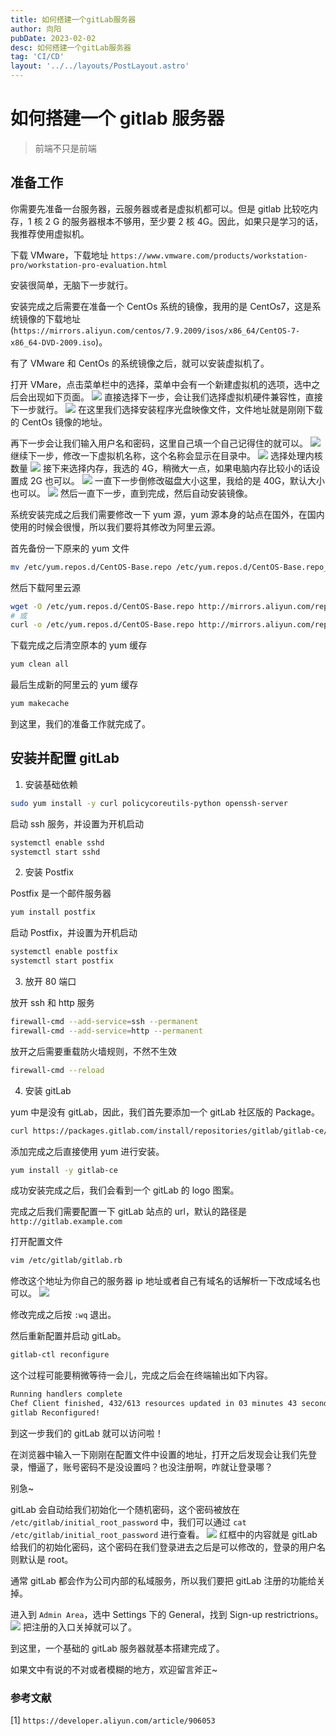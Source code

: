 ```yaml
---
title: 如何搭建一个gitLab服务器
author: 向阳
pubDate: 2023-02-02
desc: 如何搭建一个gitLab服务器
tag: 'CI/CD'
layout: '../../layouts/PostLayout.astro'
---
```


# 如何搭建一个 gitlab 服务器

> 前端不只是前端

## 准备工作

你需要先准备一台服务器，云服务器或者是虚拟机都可以。但是 gitlab 比较吃内存，1 核 2
G 的服务器根本不够用，至少要 2 核 4G。因此，如果只是学习的话，我推荐使用虚拟机。

下载 VMware，下载地址 `https://www.vmware.com/products/workstation-pro/workstation-pro-evaluation.html`

安装很简单，无脑下一步就行。

安装完成之后需要在准备一个 CentOs 系统的镜像，我用的是 CentOs7，这是系统镜像的下载地址(`https://mirrors.aliyun.com/centos/7.9.2009/isos/x86_64/CentOS-7-x86_64-DVD-2009.iso`)。

有了 VMware 和 CentOs 的系统镜像之后，就可以安装虚拟机了。

打开 VMare，点击菜单栏中的选择，菜单中会有一个新建虚拟机的选项，选中之后会出现如下页面。
![](https://files.mdnice.com/user/17954/6f5cca7a-0402-4404-833a-afe3becab116.png)
直接选择下一步，会让我们选择虚拟机硬件兼容性，直接下一步就行。
![](https://files.mdnice.com/user/17954/fd045928-6c62-4d7a-85ce-b1f7bb80b093.png)
在这里我们选择安装程序光盘映像文件，文件地址就是刚刚下载的 CentOs 镜像的地址。

再下一步会让我们输入用户名和密码，这里自己填一个自己记得住的就可以。
![](https://files.mdnice.com/user/17954/abde9be1-1849-4269-9d2c-8cc093d7724f.png)
继续下一步，修改一下虚拟机名称，这个名称会显示在目录中。
![](https://files.mdnice.com/user/17954/d24a27eb-1aa3-453d-813c-e1a9a325d0a4.png)
选择处理内核数量
![](https://files.mdnice.com/user/17954/a432ea08-7d7b-4f97-b7c5-10bbf0743dc0.png)
接下来选择内存，我选的 4G，稍微大一点，如果电脑内存比较小的话设置成 2G 也可以。
![](https://files.mdnice.com/user/17954/d1b3f61e-2421-4b64-bba4-62ce0fadf596.png)
一直下一步倒修改磁盘大小这里，我给的是 40G，默认大小也可以。
![](https://files.mdnice.com/user/17954/6c72f16b-2c7a-4415-842a-3321af2d1da0.png)
然后一直下一步，直到完成，然后自动安装镜像。

系统安装完成之后我们需要修改一下 yum 源，yum 源本身的站点在国外，在国内使用的时候会很慢，所以我们要将其修改为阿里云源。

首先备份一下原来的 yum 文件

```bash
mv /etc/yum.repos.d/CentOS-Base.repo /etc/yum.repos.d/CentOS-Base.repo_bak
```

然后下载阿里云源

```bash
wget -O /etc/yum.repos.d/CentOS-Base.repo http://mirrors.aliyun.com/repo/Centos-7.repo
# 或
curl -o /etc/yum.repos.d/CentOS-Base.repo http://mirrors.aliyun.com/repo/Centos-7.repo
```

下载完成之后清空原本的 yum 缓存

```bash
yum clean all
```

最后生成新的阿里云的 yum 缓存

```bash
yum makecache
```

到这里，我们的准备工作就完成了。

## 安装并配置 gitLab

1. 安装基础依赖

```bash
sudo yum install -y curl policycoreutils-python openssh-server
```

启动 ssh 服务，并设置为开机启动

```bash
systemctl enable sshd
systemctl start sshd
```

2. 安装 Postfix

Postfix 是一个邮件服务器

```bash
yum install postfix
```

启动 Postfix，并设置为开机启动

```bash
systemctl enable postfix
systemctl start postfix
```

3. 放开 80 端口

放开 ssh 和 http 服务

```bash
firewall-cmd --add-service=ssh --permanent
firewall-cmd --add-service=http --permanent
```

放开之后需要重载防火墙规则，不然不生效

```bash
firewall-cmd --reload
```

4. 安装 gitLab

yum 中是没有 gitLab，因此，我们首先要添加一个 gitLab 社区版的 Package。

```bash
curl https://packages.gitlab.com/install/repositories/gitlab/gitlab-ce/script.rpm.sh | sudo bash
```

添加完成之后直接使用 yum 进行安装。

```bash
yum install -y gitlab-ce
```

成功安装完成之后，我们会看到一个 gitLab 的 logo 图案。

完成之后我们需要配置一下 gitLab 站点的 url，默认的路径是 `http://gitlab.example.com`

打开配置文件

```bash
vim /etc/gitlab/gitlab.rb
```

修改这个地址为你自己的服务器 ip 地址或者自己有域名的话解析一下改成域名也可以。
![](https://files.mdnice.com/user/17954/3a63baf8-cb2d-46a9-b799-3cdfd10b82b8.png)

修改完成之后按 `:wq` 退出。

然后重新配置并启动 gitLab。

```bash
gitlab-ctl reconfigure
```

这个过程可能要稍微等待一会儿，完成之后会在终端输出如下内容。

```txt
Running handlers complete
Chef Client finished, 432/613 resources updated in 03 minutes 43 seconds
gitlab Reconfigured!
```

到这一步我们的 gitLab 就可以访问啦！

在浏览器中输入一下刚刚在配置文件中设置的地址，打开之后发现会让我们先登录，懵逼了，账号密码不是没设置吗？也没注册啊，咋就让登录哪？

别急~

gitLab 会自动给我们初始化一个随机密码，这个密码被放在 `/etc/gitlab/initial_root_password` 中，我们可以通过 `cat /etc/gitlab/initial_root_password` 进行查看。
![](https://files.mdnice.com/user/17954/727e649c-28b7-4507-afa3-b4311b67c378.png)
红框中的内容就是 gitLab 给我们的初始化密码，这个密码在我们登录进去之后是可以修改的，登录的用户名则默认是 root。

通常 gitLab 都会作为公司内部的私域服务，所以我们要把 gitLab 注册的功能给关掉。

进入到 `Admin Area`，选中 Settings 下的 General，找到 Sign-up restrictrions。
![](https://files.mdnice.com/user/17954/7825bd64-1d00-4f4c-a24f-6828b216d40a.png)
把注册的入口关掉就可以了。

到这里，一个基础的 gitLab 服务器就基本搭建完成了。

如果文中有说的不对或者模糊的地方，欢迎留言斧正~

### 参考文献

[1] `https://developer.aliyun.com/article/906053`
